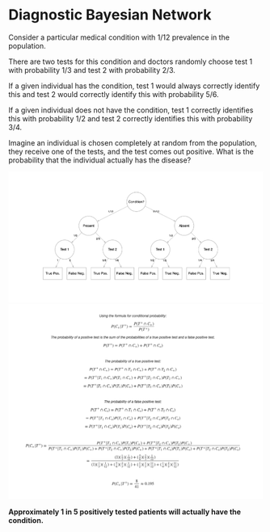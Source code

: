 # Diagnostic Bayesian Network

Consider a particular medical condition with 1/12 prevalence in the population.
 
There are two tests for this condition and doctors randomly choose test 1 with probability 1/3 and test 2  with probability 2/3. 
 
If a given individual has the condition, test 1 would always correctly identify this and test 2 would correctly identify this with probability 5/6.

If a given individual does not have the condition, test 1 correctly identifies this with probability 1/2 and test 2 correctly identifies this with probability 3/4.

Imagine an individual is chosen completely at random from the population, they receive one of the tests, and the test comes out positive. What is the probability that the individual actually has the disease?
<br>

![](tree.png)
![](math.png)

**Approximately 1 in 5 positively tested patients will actually have the condition.**
</center>
